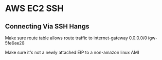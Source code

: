 # AWS EC2 SSH

## Connecting Via SSH Hangs
Make sure route table allows route traffic to internet-gateway
0.0.0.0/0  igw-5fe6ee26

Make sure it's not a newly attached EIP to a non-amazon linux AMI

